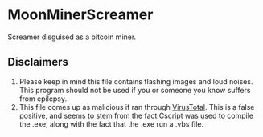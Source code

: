 # MoonMinerScreamer
Screamer disguised as a bitcoin miner.

## Disclaimers
1. Please keep in mind this file contains flashing images and loud noises. This program should not be used if you or someone you know suffers from epilepsy.
2. This file comes up as malicious if ran through <a href="https://www.virustotal.com/gui/file/6cc16395bbaa0f2a68a6dadb18cf4d074d765f8d03eaaf94836181f0530f4a05">VirusTotal</a>. This is a false positive, and seems to stem from the fact Cscript was used to compile the .exe, along with the fact that the .exe run a .vbs file.
